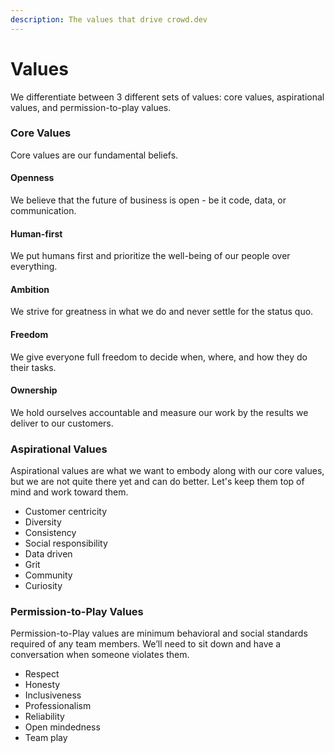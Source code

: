 ```yaml
---
description: The values that drive crowd.dev
---
```


# Values

We differentiate between 3 different sets of values: core values, aspirational values, and permission-to-play values.

### Core Values

Core values are our fundamental beliefs.

#### Openness

We believe that the future of business is open - be it code, data, or communication.

#### Human-first

We put humans first and prioritize the well-being of our people over everything.

#### Ambition

We strive for greatness in what we do and never settle for the status quo.

#### Freedom

We give everyone full freedom to decide when, where, and how they do their tasks.

#### Ownership

We hold ourselves accountable and measure our work by the results we deliver to our customers.

### Aspirational Values

Aspirational values are what we want to embody along with our core values, but we are not quite there yet and can do better. Let's keep them top of mind and work toward them.

* Customer centricity
* Diversity
* Consistency
* Social responsibility
* Data driven
* Grit
* Community
* Curiosity

### Permission-to-Play Values&#x20;

Permission-to-Play values are minimum behavioral and social standards required of any team members. We’ll need to sit down and have a conversation when someone violates them.

* Respect
* Honesty
* Inclusiveness
* Professionalism
* Reliability
* Open mindedness
* Team play
